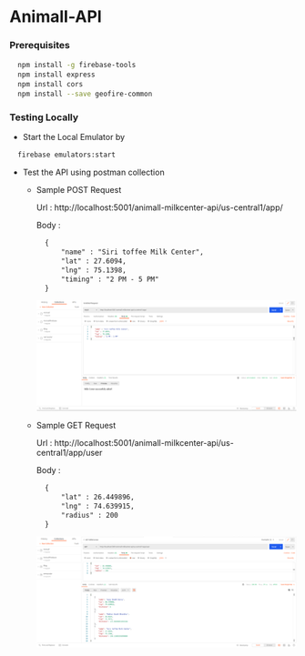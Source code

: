 # Animall-API

### Prerequisites
  ```bash
    npm install -g firebase-tools
    npm install express
    npm install cors
    npm install --save geofire-common
  ```
### Testing Locally
  * Start the Local Emulator by
  ```bash
    firebase emulators:start
  ```
  
  * Test the API using postman collection
  
    * Sample POST Request
      
      Url : http://localhost:5001/animall-milkcenter-api/us-central1/app/
      
      Body :
      ```
        {
            "name" : "Siri toffee Milk Center",
            "lat" : 27.6094,
            "lng" : 75.1398,
            "timing" : "2 PM - 5 PM"
        }
      ```
      ![Animal POST](https://github.com/Vaibhavsaharan/Animall-API/blob/master/images/Animall-POST.png)
      
     * Sample GET Request
      
        Url : http://localhost:5001/animall-milkcenter-api/us-central1/app/user

        Body :
        ```
          {
              "lat" : 26.449896,
              "lng" : 74.639915,
              "radius" : 200
          }
        ```
       ![Animal GET](https://github.com/Vaibhavsaharan/Animall-API/blob/master/images/Animall-GET.png)
      
